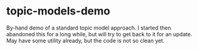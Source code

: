 # topic-models-demo

By-hand demo of a standard topic model approach. I started then abandoned this for a long while, but will try to get back to it for an update.  May have some utility already, but the code is not so clean yet.
